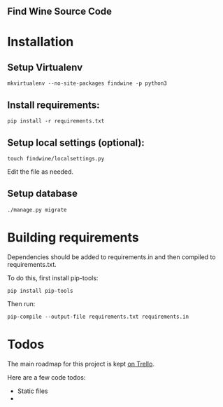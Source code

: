 Find Wine Source Code
---------------------

# Installation

## Setup Virtualenv

`mkvirtualenv --no-site-packages findwine -p python3`

## Install requirements:

`pip install -r requirements.txt`

## Setup local settings (optional):

`touch findwine/localsettings.py`

Edit the file as needed.

## Setup database

`./manage.py migrate`


# Building requirements

Dependencies should be added to requirements.in and then compiled to requirements.txt.

To do this, first install pip-tools:

`pip install pip-tools`

Then run:

`pip-compile --output-file requirements.txt requirements.in`

# Todos

The main roadmap for this project is kept [on Trello](https://trello.com/b/wDRdlcjU/findwine-dev).

Here are a few code todos:

- Static files
-
